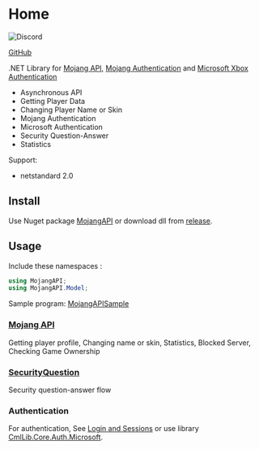 # Home

![Discord](https://img.shields.io/discord/795952027443527690?label=discord&logo=discord&style=for-the-badge)

[GitHub](https://github.com/CmlLib/MojangAPI)

.NET Library for [Mojang API](https://wiki.vg/Mojang_API), [Mojang Authentication](https://wiki.vg/Authentication) and [Microsoft Xbox Authentication](https://wiki.vg/Microsoft_Authentication_Scheme)

* Asynchronous API
* Getting Player Data
* Changing Player Name or Skin
* Mojang Authentication
* Microsoft Authentication
* Security Question-Answer
* Statistics

Support:

* netstandard 2.0

## Install

Use Nuget package [MojangAPI](https://www.nuget.org/packages/MojangAPI) or download dll from [release](https://github.com/CmlLib/MojangAPI/releases).

## Usage

Include these namespaces :

```csharp
using MojangAPI;
using MojangAPI.Model;
```

Sample program: [MojangAPISample](https://github.com/CmlLib/MojangAPI/tree/master/MojangAPISample)

### [Mojang API](mojang-api.md)

Getting player profile, Changing name or skin, Statistics, Blocked Server, Checking Game Ownership

### [SecurityQuestion](securityquestion.md)

Security question-answer flow

### Authentication

For authentication, See [Login and Sessions](../cmllib.core/login-and-sessions/README.md) or use library [CmlLib.Core.Auth.Microsoft](../auth.microsoft/cmllib.core.auth.microsoft/README.md).
